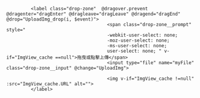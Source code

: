              <label class="drop-zone"  @dragover.prevent @dragenter="dragEnter" @dragleave="dragLeave" @dragend="dragEnd" @drop="UploadImg_drop(i, $event)">
                                         <span class="drop-zone__prompt" style="  
                                         -webkit-user-select: none; 
                                         -moz-user-select: none;     
                                         -ms-user-select: none;     
                                         user-select: none; " v-if="ImgView_cache ==null">拖曳或點擊上傳</span>
                                         <input type="file" name="myFile" class="drop-zone__input" @change="UploadImg">
                                         
                                         <img v-if="ImgView_cache !=null" :src="ImgView_cache.URL" alt="">
             </label>
